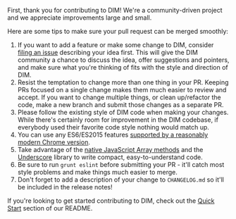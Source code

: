 First, thank you for contributing to DIM! We're a community-driven project and we appreciate improvements large and small.

Here are some tips to make sure your pull request can be merged smoothly:

1. If you want to add a feature or make some change to DIM, consider [filing an issue](https://github.com/DestinyItemManager/DIM/issues/new) describing your idea first. This will give the DIM community a chance to discuss the idea, offer suggestions and pointers, and make sure what you're thinking of fits with the style and direction of DIM.
2. Resist the temptation to change more than one thing in your PR. Keeping PRs focused on a single change makes them much easier to review and accept. If you want to change multiple things, or clean up/refactor the code, make a new branch and submit those changes as a separate PR.
3. Please follow the existing style of DIM code when making your changes. While there's certainly room for improvement in the DIM codebase, if everybody used their favorite code style nothing would match up.
4. You can use any ES6/ES2015 features [supported by a reasonably modern Chrome version](https://kangax.github.io/compat-table/es6).
5. Take advantage of the [native JavaScript Array methods](https://developer.mozilla.org/en-US/docs/Web/JavaScript/Reference/Global_Objects/Array) and the [Underscore](http://underscorejs.org) library to write compact, easy-to-understand code.
6. Be sure to run `grunt eslint` before submitting your PR - it'll catch most style problems and make things much easier to merge.
7. Don't forget to add a description of your change to `CHANGELOG.md` so it'll be included in the release notes!

If you're looking to get started contributing to DIM, check out the [Quick Start](https://github.com/DestinyItemManager/DIM#quick-start) section of our README.
